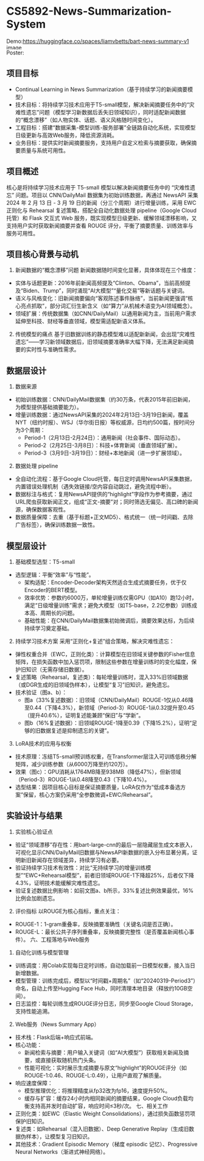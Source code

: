 # CS5892-News-Summarization-System
Demo:https://huggingface.co/spaces/liamvbetts/bart-news-summary-v1<img width="468" height="13" alt="image" src="https://github.com/user-attachments/assets/b8397053-d53d-4ed1-b98f-b0d4edf862b8" />
Poster: 
## 项目目标
- Continual Learning in News Summarization（基于持续学习的新闻摘要模型）
- 技术目标：将持续学习技术应用于T5-small模型，解决新闻摘要任务中的“灾难性遗忘”问题（模型学习新数据后丢失旧领域知识），同时适配新闻数据的“概念漂移”（如人物实体、话题、语义风格随时间变化）。
- 工程目标：搭建“数据采集-模型训练-服务部署”全链路自动化系统，实现模型日级更新与高效Web服务，降低资源消耗。
- 业务目标：提供实时新闻摘要服务，支持用户自定义检索与摘要获取，确保摘要质量与系统可用性。

## 项目概述
核心是将持续学习技术应用于 T5-small 模型以解决新闻摘要任务中的 “灾难性遗忘” 问题。项目以 CNN/DailyMail 数据集为初始训练数据，再通过 NewsAPI 采集 2024 年 2 月 13 日 - 3 月 19 日的新闻（分三个周期）进行增量训练，采用 EWC 正则化与 Rehearsal 复述策略，搭配全自动化数据处理 pipeline（Google Cloud 托管）和 Flask 交互式 Web 服务，既实现模型日级更新、缓解领域漂移影响，又支持用户实时获取新闻摘要并查看 ROUGE 评分，平衡了摘要质量、训练效率与服务可用性。

## 项目核心背景与动机
1. 新闻数据的“概念漂移”问题
新闻数据随时间变化显著，具体体现在三个维度：
- 实体与话题更新：2016年前新闻高频提及“Clinton、Obama”，当前高频提及“Biden、Trump”，同时涌现“AI大模型”“量化交易”等新话题与关键词。
- 语义与风格变化：旧新闻摘要偏向“客观陈述事件脉络”，当前新闻更强调“核心亮点抓取”，部分词汇衍生新含义（如“算力”从机械术语变为AI领域概念）。
- 领域扩展：传统数据集（如CNN/DailyMail）以通用新闻为主，当前用户需求延伸至科技、财经等垂直领域，模型需适配新语义体系。
2. 传统模型的痛点
基于旧数据训练的静态模型难以适配新新闻，会出现“灾难性遗忘”——学习新领域数据后，旧领域摘要准确率大幅下降，无法满足新闻摘要的实时性与准确性需求。

## 数据层设计
1. 数据来源
- 初始训练数据：CNN/DailyMail数据集（约30万条，代表2015年前旧新闻，为模型提供基础摘要能力）。
- 增量训练数据：通过NewsAPI采集的2024年2月13日-3月19日新闻，覆盖NYT（纽约时报）、WSJ（华尔街日报）等权威源，日均约500篇，按时间分为3个周期：
  - Period-1（2月13日-2月24日）：通用新闻（社会事件、国际动态）。
  - Period-2（2月25日-3月8日）：科技+体育新闻（垂直领域扩展）。
  - Period-3（3月9日-3月19日）：财经+本地新闻（进一步扩展领域）。
2. 数据处理 pipeline
- 全自动化流程：基于Google Cloud托管，每日定时调用NewsAPI采集数据，内置错误处理机制（遇失效链接/空内容自动跳过，避免流程中断）。
- 数据标注与格式：复用NewsAPI提供的“highlight”字段作为参考摘要，通过URL爬虫获取新闻正文，组成“正文-摘要”对；同时筛选无偏见、高口碑的新闻源，确保数据客观性。
- 数据质量保障：去重（基于标题+正文MD5）、格式统一（统一时间戳、去除广告标签），确保训练数据一致性。
## 模型层设计
1. 基础模型选型：T5-small
- 选型逻辑：平衡“效率”与“性能”。
  - 架构适配：Encoder-Decoder架构天然适合生成式摘要任务，优于仅Encoder的BERT模型。
  - 效率优势：参数约6000万，单轮增量训练仅需GPU（如A10）跑12小时，满足“日级增量训练”需求；避免大模型（如T5-base，2.2亿参数）训练成本高、周期长的问题。
  - 基础性能：在CNN/DailyMail数据集初始微调后，摘要效果达标，为后续持续学习奠定基础。
2. 持续学习技术方案
采用“正则化+复述”组合策略，解决灾难性遗忘：
- 弹性权重合并（EWC，正则化类）：计算模型在旧领域关键参数的Fisher信息矩阵，在损失函数中加入惩罚项，限制这些参数在增量训练时的变化幅度，保护旧知识（无需存储旧数据）。
- 复述策略（Rehearsal，复述类）：每轮增量训练时，混入33%旧领域数据（或DGR生成的旧领域伪样本），让模型“复习”旧知识，避免遗忘。
- 技术验证（图a、b）：
  - 图a（33%复述数据）：旧领域（CNN/DailyMail）ROUGE-1仅从0.46降至0.44（下降4.3%），新领域（Period-3）ROUGE-1从0.32提升至0.45（提升40.6%），证明复述能兼顾“保旧”与“学新”。
  - 图b（16%复述数据）：旧领域ROUGE-1降至0.39（下降15.2%），证明“足够的旧数据复述是抑制遗忘的关键”。
3. LoRA技术的应用与权衡
- 技术原理：冻结T5-small预训练权重，在Transformer层注入可训练低秩分解矩阵，减少训练参数（从6000万降至约120万）。
- 效果（图c）：GPU消耗从1764MB降至938MB（降低47%），但新领域（Period-3）ROUGE-1从0.48降至0.43（下降10.4%）。
- 选型结果：因项目核心目标是保证摘要质量，LoRA仅作为“低成本备选方案”保留，核心方案仍采用“全参数微调+EWC/Rehearsal”。

## 实验设计与结果
1. 实验核心验证点
- 验证“领域漂移”存在性：用bart-large-cnn的最后一层隐藏层生成文本嵌入，可视化显示CNN/DailyMail旧数据与NewsAPI新数据的嵌入分布显著分离，证明新旧新闻存在领域差异，持续学习有必要。
- 验证持续学习技术有效性：对比“无持续学习的增量训练模型”“EWC+Rehearsal模型”，前者旧领域ROUGE-1下降超25%，后者仅下降4.3%，证明技术能缓解灾难性遗忘。
- 验证复述数据比例影响：如前文图a、b所示，33%复述比例效果最优，16%比例会加剧遗忘。
2. 评价指标
以ROUGE为核心指标，重点关注：
- ROUGE-1：1-gram重叠率，反映摘要准确性（关键名词是否正确）。
- ROUGE-L：最长公共子序列重叠率，反映摘要完整性（是否覆盖新闻核心事件）。
六、工程落地与Web服务
1. 自动化训练与模型管理
- 训练调度：用Colab实现每日定时训练，自动加载前一日模型权重，接入当日新增数据。
- 模型管理：训练完成后，模型以“时间戳+周期名”（如“20240319-Period3”）命名，自动上传至Hugging Face Hub，同时清理本地目录（释放约10GB空间）。
- 日志监控：每轮训练生成ROUGE评分日志，同步至Google Cloud Storage，支持性能追溯。
2. Web服务（News Summary App）
- 技术栈：Flask后端+响应式前端。
- 核心功能：
  - 新闻检索与摘要：用户输入关键词（如“AI大模型”）获取相关新闻及摘要，或直接获取随机热门头条。
  - 性能可视化：实时展示生成摘要与原文“highlight”的ROUGE评分（如ROUGE-1:0.46、ROUGE-L:0.49），让用户直观了解质量。
- 响应速度保障：
  - 模型推理优化：将推理精度从fp32改为fp16，速度提升50%。
  - 缓存与扩容：缓存24小时内相同新闻的摘要结果，Google Cloud负载均衡支持高并发时自动扩容，响应时间≤3秒/次。
七、相关工作
- 正则化类：如EWC（Elastic Weight Consolidations），通过损失函数惩罚项保护旧知识。
- 复述类：如Rehearsal（混入旧数据）、Deep Generative Replay（生成旧数据伪样本），让模型复习旧知识。
- 其他技术：Gradient Episodic Memory（梯度 episodic 记忆）、Progressive Neural Networks（渐进式神经网络）。
